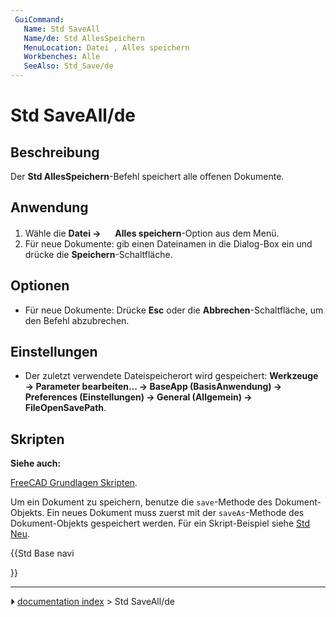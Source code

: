 ```yaml
---
 GuiCommand:
   Name: Std SaveAll
   Name/de: Std AllesSpeichern
   MenuLocation: Datei , Alles speichern
   Workbenches: Alle
   SeeAlso: Std_Save/de
---
```


# Std SaveAll/de

## Beschreibung

Der **Std AllesSpeichern**-Befehl speichert alle offenen Dokumente.

## Anwendung

1.  Wähle die **Datei → <img src="images/Std_SaveAll.svg" width=16px> Alles speichern**-Option aus dem Menü.
2.  Für neue Dokumente: gib einen Dateinamen in die Dialog-Box ein und drücke die **Speichern**-Schaltfläche.

## Optionen

-   Für neue Dokumente: Drücke **Esc** oder die **Abbrechen**-Schaltfläche, um den Befehl abzubrechen.

## Einstellungen

-   Der zuletzt verwendete Dateispeicherort wird gespeichert: **Werkzeuge → Parameter bearbeiten... → BaseApp (BasisAnwendung) → Preferences (Einstellungen) → General (Allgemein) → FileOpenSavePath**.

## Skripten


**Siehe auch:**

[FreeCAD Grundlagen Skripten](FreeCAD_Scripting_Basics/de.md).

Um ein Dokument zu speichern, benutze die `save`-Methode des Dokument-Objekts. Ein neues Dokument muss zuerst mit der `saveAs`-Methode des Dokument-Objekts gespeichert werden. Für ein Skript-Beispiel siehe [Std Neu](Std_New/de.md).





{{Std Base navi

}}



---
⏵ [documentation index](../README.md) > Std SaveAll/de

